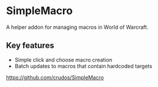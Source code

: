 # SimpleMacro

A helper addon for managing macros in World of Warcraft.

## Key features
* Simple click and choose macro creation
* Batch updates to macros that contain hardcoded targets

https://github.com/crudos/SimpleMacro
